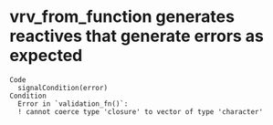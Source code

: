 # vrv_from_function generates reactives that generate errors as expected

    Code
      signalCondition(error)
    Condition
      Error in `validation_fn()`:
      ! cannot coerce type 'closure' to vector of type 'character'

